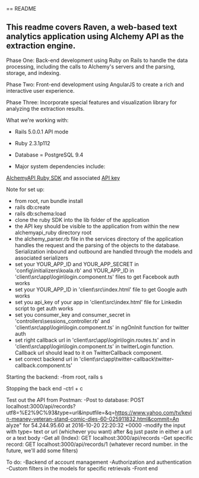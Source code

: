 == README

## This readme covers Raven, a web-based text analytics application using Alchemy API as the extraction engine.

Phase One: Back-end development using Ruby on Rails to handle the data processing, including the calls to Alchemy's servers and the parsing, storage, and indexing.

Phase Two: Front-end development using AngularJS to create a rich and interactive user experience.

Phase Three: Incorporate special features and visualization library for analyzing the extraction results.

What we're working with:

* Rails 5.0.0.1 API mode

* Ruby 2.3.1p112

* Database = PostgreSQL 9.4

* Major system dependencies include:

[AlchemyAPI Ruby SDK](https://github.com/AlchemyAPI/alchemyapi_ruby) and associated [API key](http://www.alchemyapi.com/api/register.html)

Note for set up:
 - from root, run bundle install
 - rails db:create
 - rails db:schema:load
 - clone the ruby SDK into the lib folder of the application
 - the API key should be visible to the application from within the new alchemyapi_ruby directory root
 - the alchemy_parser.rb file in the services directory of the application handles the request
    and the parsing of the objects to the database. Serialization inbound and outbound are handled
    through the models and associated serializers
 - set your YOUR_APP_ID and YOUR_APP_SECRET in 'config\initializers\koala.rb' and YOUR_APP_ID in
 'client\src\app\login\login.component.ts' files to get Facebook auth works
 - set your YOUR_APP_ID in 'client\src\index.html' file to get Google auth works
 - set you api_key of your app in 'client\src\index.html' file for Linkedin script to get auth works
 - set you consumer_key and consumer_secret in 'controllers\sessions_controller.rb' and
 'client\src\app\login\login.component.ts' in ngOnInit function for twitter auth
 - set right callback url in 'client\src\app\login\login.routes.ts' and in 'client\src\app\login\login.component.ts'
 in twitterLogin function. Callback url should lead to it on TwitterCallback component.
 - set correct backend url in 'client\src\app\twitter-callback\twitter-callback.component.ts'


Starting the backend:
	-from root, rails s

Stopping the back end
	-ctrl + c	

Test out the API from Postman:
	-Post to database: 	POST localhost:3000/api/records?utf8=%E2%9C%93&type=url&inputfile=&q=https://www.yahoo.com/tv/kevin-meaney-veteran-stand-comic-dies-60-025911832.html&commit=An alyze" for 54.244.95.60 at 2016-10-20 22:20:32 +0000
		-modify the input with type= text or url (whichever you want) after &q just paste in either a url or a text body
	-Get all (Index): GET localhost:3000/api/records
	-Get specific record: GET localhost:3000/api/records/1 (whatever record number. in the future, we'll add some filters)

To do: 
	-Backend of account management
	-Authorization and authentication
	-Custom filters in the models for specific retrievals 
	-Front end


    
